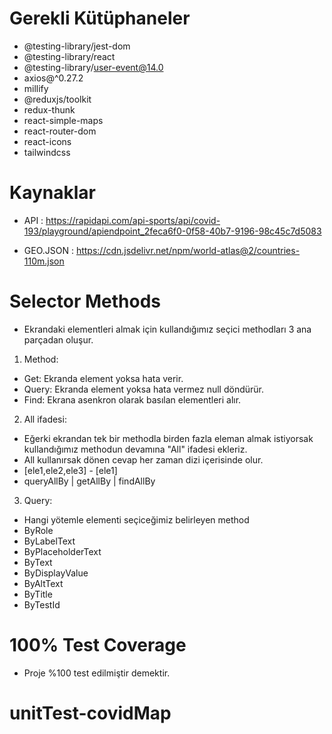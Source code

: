 # Gerekli Kütüphaneler

- @testing-library/jest-dom
- @testing-library/react
- @testing-library/user-event@14.0
- axios@^0.27.2
- millify
- @reduxjs/toolkit
- redux-thunk
- react-simple-maps
- react-router-dom
- react-icons
- tailwindcss

# Kaynaklar

- API : https://rapidapi.com/api-sports/api/covid-193/playground/apiendpoint_2feca6f0-0f58-40b7-9196-98c45c7d5083

- GEO.JSON : https://cdn.jsdelivr.net/npm/world-atlas@2/countries-110m.json

# Selector Methods

- Ekrandaki elementleri almak için kullandığımız seçici methodları 3 ana parçadan oluşur.

1. Method:

- Get: Ekranda element yoksa hata verir.
- Query: Ekranda element yoksa hata vermez null döndürür.
- Find: Ekrana asenkron olarak basılan elementleri alır.

2. All ifadesi:

- Eğerki ekrandan tek bir methodla birden fazla eleman almak istiyorsak kullandığımız methodun devamına "All" ifadesi ekleriz.
- All kullanırsak dönen cevap her zaman dizi içerisinde olur.
- [ele1,ele2,ele3] - [ele1]
- queryAllBy | getAllBy | findAllBy

3. Query:

- Hangi yötemle elementi seçiceğimiz belirleyen method
- ByRole
- ByLabelText
- ByPlaceholderText
- ByText
- ByDisplayValue
- ByAltText
- ByTitle
- ByTestId

# 100% Test Coverage

- Proje %100 test edilmiştir demektir.
# unitTest-covidMap
